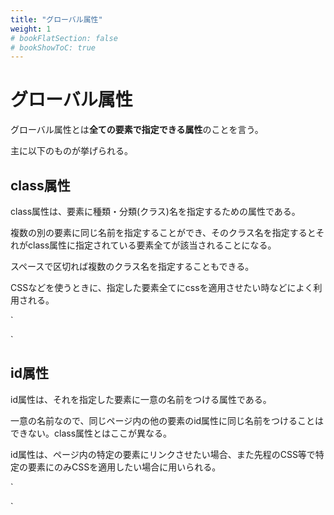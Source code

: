 ```yaml
---
title: "グローバル属性"
weight: 1
# bookFlatSection: false
# bookShowToC: true
---
```


# グローバル属性

グローバル属性とは**全ての要素で指定できる属性**のことを言う。

主に以下のものが挙げられる。

## class属性

class属性は、要素に種類・分類(クラス)名を指定するための属性である。

複数の別の要素に同じ名前を指定することができ、そのクラス名を指定するとそれがclass属性に指定されている要素全てが該当されることになる。

スペースで区切れば複数のクラス名を指定することもできる。

CSSなどを使うときに、指定した要素全てにcssを適用させたい時などによく利用される。

`
<p class="class1">
<p class="class class2 class3">
`

## id属性

id属性は、それを指定した要素に一意の名前をつける属性である。

一意の名前なので、同じページ内の他の要素のid属性に同じ名前をつけることはできない。class属性とはここが異なる。

id属性は、ページ内の特定の要素にリンクさせたい場合、また先程のCSS等で特定の要素にのみCSSを適用したい場合に用いられる。

`
<p id="id1">
<p id="id2">
`


